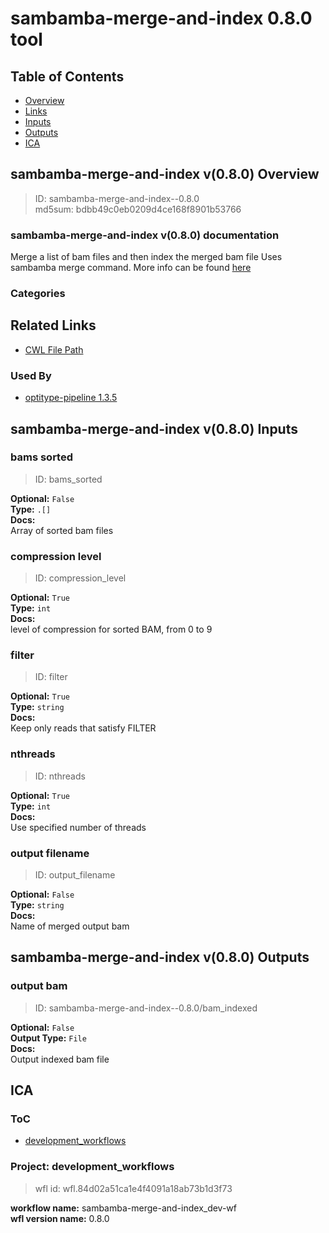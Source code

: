 
sambamba-merge-and-index 0.8.0 tool
===================================

## Table of Contents
  
- [Overview](#sambamba-merge-and-index-v080-overview)  
- [Links](#related-links)  
- [Inputs](#sambamba-merge-and-index-v080-inputs)  
- [Outputs](#sambamba-merge-and-index-v080-outputs)  
- [ICA](#ica)  


## sambamba-merge-and-index v(0.8.0) Overview



  
> ID: sambamba-merge-and-index--0.8.0  
> md5sum: bdbb49c0eb0209d4ce168f8901b53766

### sambamba-merge-and-index v(0.8.0) documentation
  
Merge a list of bam files and then index the merged bam file
Uses sambamba merge command.
More info can be found [here](https://lomereiter.github.io/sambamba/docs/sambamba-merge.html)

### Categories
  


## Related Links
  
- [CWL File Path](../../../../../../tools/sambamba-merge-and-index/0.8.0/sambamba-merge-and-index__0.8.0.cwl)  


### Used By
  
- [optitype-pipeline 1.3.5](../../../workflows/optitype-pipeline/1.3.5/optitype-pipeline__1.3.5.md)  

  


## sambamba-merge-and-index v(0.8.0) Inputs

### bams sorted



  
> ID: bams_sorted
  
**Optional:** `False`  
**Type:** `.[]`  
**Docs:**  
Array of sorted bam files


### compression level



  
> ID: compression_level
  
**Optional:** `True`  
**Type:** `int`  
**Docs:**  
level of compression for sorted BAM, from 0 to 9


### filter



  
> ID: filter
  
**Optional:** `True`  
**Type:** `string`  
**Docs:**  
Keep only reads that satisfy FILTER


### nthreads



  
> ID: nthreads
  
**Optional:** `True`  
**Type:** `int`  
**Docs:**  
Use specified number of threads


### output filename



  
> ID: output_filename
  
**Optional:** `False`  
**Type:** `string`  
**Docs:**  
Name of merged output bam

  


## sambamba-merge-and-index v(0.8.0) Outputs

### output bam



  
> ID: sambamba-merge-and-index--0.8.0/bam_indexed  

  
**Optional:** `False`  
**Output Type:** `File`  
**Docs:**  
Output indexed bam file
  

  


## ICA

### ToC
  
- [development_workflows](#project-development_workflows)  


### Project: development_workflows


> wfl id: wfl.84d02a51ca1e4f4091a18ab73b1d3f73  

  
**workflow name:** sambamba-merge-and-index_dev-wf  
**wfl version name:** 0.8.0  

  

